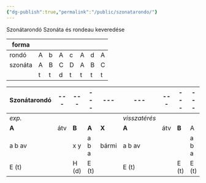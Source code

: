 ```yaml
---
{"dg-publish":true,"permalink":"/public/szonatarondo/"}
---
```


Szonátarondó
Szonáta és rondeau keveredése

| forma   |    |   |    |    |    |    |    |
| ------- | --- | --- | --- | --- | --- | --- | --- |
| rondó    | A   | b    | A    | c    | A    | d    | A    |
| szonáta | A   | B   | C   | D   | A   | B   | C   |
|         | t   | t   | d   | t   | t   | t   | t   |

|Szonátarondó|---|---|---|---|---|---|---|---|
|-|-|-|-|-|-|-|-|-|
|*exp.*|||||*visszatérés*||
|**A**|átv|**B**|**A**|**X**|**A**|átv|**B**|A|
|a b av||x y|a b a|bármi|a b av|||a b a|
|E (t)||H (d)|E (t)||E (t)||E (t)|E (t)|E (t)|
